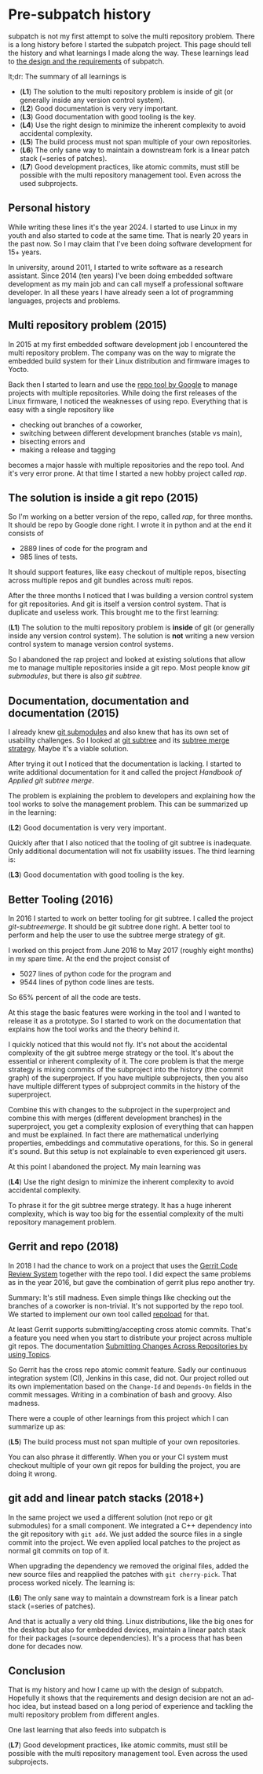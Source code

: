 # Pre-subpatch history

subpatch is not my first attempt to solve the multi repository problem. There
is a long history before I started the subpatch project. This page should tell
the history and what learnings I made along the way. These learnings lead to
[the design and the requirements](design.md) of subpatch.

lt;dr: The summary of all learnings is

* (**L1**) The solution to the multi repository problem is inside of git
  (or generally inside any version control system).
* (**L2**) Good documentation is very very important.
* (**L3**) Good documentation with good tooling is the key.
* (**L4**) Use the right design to minimize the inherent complexity to avoid
   accidental complexity.
* (**L5**) The build process must not span multiple of your own repositories.
* (**L6**) The only sane way to maintain a downstream fork is a linear patch
  stack (=series of patches).
* (**L7**) Good development practices, like atomic commits, must still be
  possible with the multi repository management tool. Even across the used
  subprojects.


## Personal history

While writing these lines it's the year 2024. I started to use Linux in my
youth and also started to code at the same time. That is nearly 20 years in the
past now. So I may claim that I've been doing software development for 15+
years.

In university, around 2011, I started to write software as a research
assistant. Since 2014 (ten years) I've been doing embedded software development
as my main job and can call myself a professional software developer. In all these
years I have already seen a lot of programming languages, projects and problems.


## Multi repository problem (2015)

In 2015 at my first embedded software development job I encountered the multi
repository problem. The company was on the way to migrate the embedded build
system for their Linux distribution and firmware images to Yocto.

Back then I started to learn and use the [repo tool by
Google](https://gerrit.googlesource.com/git-repo) to manage projects with
multiple repositories.  While doing the first releases of the Linux firmware, I
noticed the weaknesses of using repo. Everything that is easy with a single
repository like

* checking out branches of a coworker,
* switching between different development branches (stable vs main),
* bisecting errors and
* making a release and tagging

becomes a major hassle with multiple repositories and the repo tool. And it's
very error prone. At that time I started a new hobby project called *rap*.


## The solution is inside a git repo (2015)

So I'm working on a better version of the repo, called *rap*, for three months.
It should be repo by Google done right. I wrote it in python and at the end it
consists of

* 2889 lines of code for the program and
*  985 lines of tests.

It should support features, like easy checkout of multiple repos, bisecting
across multiple repos and git bundles across multi repos.

After the three months I noticed that I was building a version control system
for git repositories. And git is itself a version control system. That is
duplicate and useless work. This brought me to the first learning:

(**L1**) The solution to the multi repository problem is **inside** of git (or
generally inside any version control system). The solution is **not** writing a
new version control system to manage version control systems.

So I abandoned the rap project and looked at existing solutions that allow me
to manage multiple repositories inside a git repo. Most people know *git
submodules*, but there is also *git subtree*.


## Documentation, documentation and documentation (2015)

I already knew [git submodules](https://git-scm.com/book/en/v2/Git-Tools-Submodules)
and also knew that has its own set of usability challenges. So I looked at
[git subtree](https://git.kernel.org/cgit/git/git.git/tree/contrib/subtree/git-subtree.txt)
and its
[subtree merge strategy](https://mirrors.edge.kernel.org/pub/software/scm/git/docs/howto/using-merge-subtree.html).
Maybe it's a viable solution.

After trying it out I noticed that the documentation is lacking. I started to
write additional documentation for it and called the project *Handbook of
Applied git subtree merge*.

The problem is explaining the problem to developers and explaining how the
tool works to solve the management problem. This can be summarized up in the
learning:

(**L2**) Good documentation is very very important.

Quickly after that I also noticed that the tooling of git subtree is
inadequate. Only additional documentation will not fix usability issues.  The
third learning is:

(**L3**) Good documentation with good tooling is the key.


## Better Tooling (2016)

In 2016 I started to work on better tooling for git subtree. I called the
project *git-subtreemerge*. It should be git subtree done right. A better
tool to perform and help the user to use the subtree merge strategy of git.

I worked on this project from June 2016 to May 2017 (roughly eight months) in
my spare time. At the end the project consist of

* 5027 lines of python code for the program and
* 9544 lines of python code lines are tests.

So 65% percent of all the code are tests.

At this stage the basic features were working in the tool and I wanted to
release it as a prototype. So I started to work on the documentation that
explains how the tool works and the theory behind it.

I quickly noticed that this would not fly. It's not about the accidental
complexity of the git subtree merge strategy or the tool. It's about the
essential or inherent complexity of it. The core problem is that the merge
strategy is mixing commits of the subproject into the history (the commit
graph) of the superproject. If you have multiple subprojects, then you
also have multiple different types of subproject commits in the history
of the superproject.

Combine this with changes to the subproject in the superproject and combine
this with merges (different development branches) in the superproject, you get
a complexity explosion of everything that can happen and must be explained.
In fact there are mathematical underlying properties, embeddings and
commutative operations, for this. So in general it's sound.  But this setup is
not explainable to even experienced git users.

At this point I abandoned the project. My main learning was

(**L4**) Use the right design to minimize the inherent complexity to avoid
accidental complexity.

To phrase it for the git subtree merge strategy. It has a huge inherent
complexity, which is way too big for the essential complexity of the multi
repository management problem.


## Gerrit and repo (2018)

In 2018 I had the chance to work on a project that uses the [Gerrit Code Review
System](https://www.gerritcodereview.com/) together with the repo tool. I did
expect the same problems as in the year 2016, but gave the combination of
gerrit plus repo another try.

Summary: It's still madness. Even simple things like checking out the
branches of a coworker is non-trivial. It's not supported by the repo tool. We
started to implement our own tool called
[repoload](https://github.com/lengfeld/repoload) for that.

At least Gerrit supports submitting/accepting cross atomic commits.  That's a
feature you need when you start to distribute your project across multiple
git repos. The documentation
[Submitting Changes Across Repositories by using Topics](https://gerrit-review.googlesource.com/Documentation/cross-repository-changes.html).

So Gerrit has the cross repo atomic commit feature. Sadly our continuous
integration system (CI), Jenkins in this case, did not.  Our project rolled out its
own implementation based on the `Change-Id` and `Depends-On` fields in the
commit messages. Writing in a combination of bash and groovy. Also madness.

There were a couple of other learnings from this project which I can summarize
up as:

(**L5**) The build process must not span multiple of your own repositories.

You can also phrase it differently. When you or your CI system must checkout
multiple of your own git repos for building the project, you are doing it
wrong.


## git add and linear patch stacks (2018+)

In the same project we used a different solution (not repo or git submodules)
for a small component.  We integrated a C++ dependency into the git repository
with `git add`. We just added the source files in a single commit into the
project. We even applied local patches to the project as normal git commits on
top of it.

When upgrading the dependency we removed the original files, added the new
source files and reapplied the patches with `git cherry-pick`. That process
worked nicely. The learning is:

(**L6**) The only sane way to maintain a downstream fork is a linear patch
stack (=series of patches).

And that is actually a very old thing. Linux distributions, like the big ones
for the desktop but also for embedded devices, maintain a linear patch stack
for their packages (=source dependencies). It's a process that has been done
for decades now.


## Conclusion

That is my history and how I came up with the design of subpatch. Hopefully it
shows that the requirements and design decision are not an ad-hoc idea, but
instead based on a long period of experience and tackling the multi repository
problem from different angles.

One last learning that also feeds into subpatch is

(**L7**) Good development practices, like atomic commits, must still be
possible with the multi repository management tool. Even across the used
subprojects.
